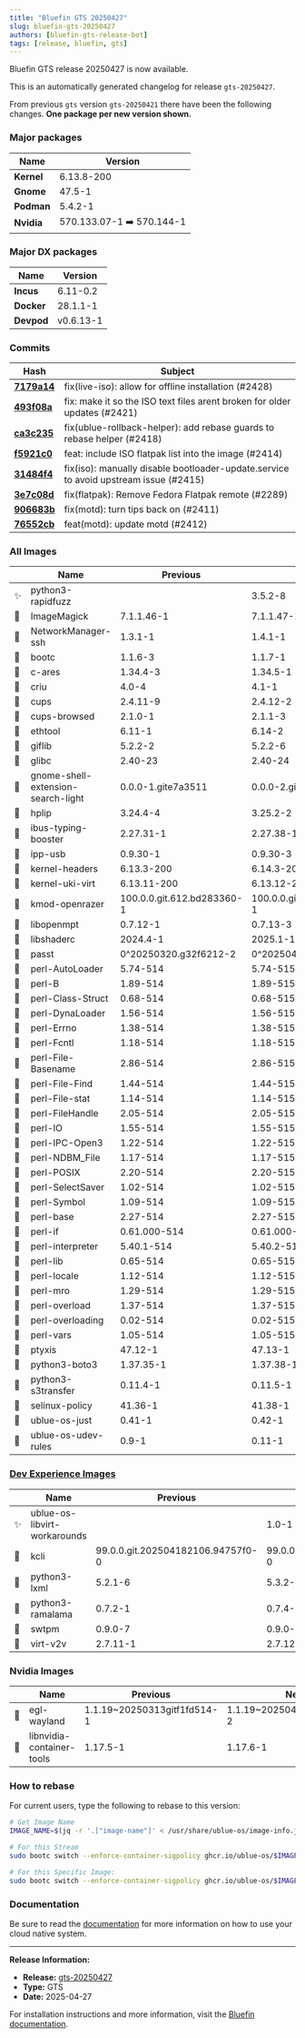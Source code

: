 ```yaml
---
title: "Bluefin GTS 20250427"
slug: bluefin-gts-20250427
authors: [bluefin-gts-release-bot]
tags: [release, bluefin, gts]
---
```


Bluefin GTS release 20250427 is now available.

<!--truncate-->

This is an automatically generated changelog for release `gts-20250427`.

From previous `gts` version `gts-20250421` there have been the following changes. **One package per new version shown.**

### Major packages

| Name       | Version                   |
| ---------- | ------------------------- |
| **Kernel** | 6.13.8-200                |
| **Gnome**  | 47.5-1                    |
| **Podman** | 5.4.2-1                   |
| **Nvidia** | 570.133.07-1 ➡️ 570.144-1 |

### Major DX packages

| Name       | Version   |
| ---------- | --------- |
| **Incus**  | 6.11-0.2  |
| **Docker** | 28.1.1-1  |
| **Devpod** | v0.6.13-1 |

### Commits

| Hash                                                                                               | Subject                                                                              |
| -------------------------------------------------------------------------------------------------- | ------------------------------------------------------------------------------------ |
| **[7179a14](https://github.com/ublue-os/bluefin/commit/7179a14ce03a83e14650a230ed671ffc99661190)** | fix(live-iso): allow for offline installation (#2428)                                |
| **[493f08a](https://github.com/ublue-os/bluefin/commit/493f08af5468d503cb1e3f64e610207891ac7892)** | fix: make it so the ISO text files arent broken for older updates (#2421)            |
| **[ca3c235](https://github.com/ublue-os/bluefin/commit/ca3c235504bb14557d6886107977a062d8be7b4c)** | fix(ublue-rollback-helper): add rebase guards to rebase helper (#2418)               |
| **[f5921c0](https://github.com/ublue-os/bluefin/commit/f5921c03b12139e40f9e955e8d4d709f3216e9c1)** | feat: include ISO flatpak list into the image (#2414)                                |
| **[31484f4](https://github.com/ublue-os/bluefin/commit/31484f4b9751c2732fe2c20a9d2a97eb2c8fea1b)** | fix(iso): manually disable bootloader-update.service to avoid upstream issue (#2415) |
| **[3e7c08d](https://github.com/ublue-os/bluefin/commit/3e7c08db8a9620f08c9ad9a3c96b7605079f4a0c)** | fix(flatpak): Remove Fedora Flatpak remote (#2289)                                   |
| **[906683b](https://github.com/ublue-os/bluefin/commit/906683b9b3ae5ef9ffb5ce5c646eb26e34c54e18)** | fix(motd): turn tips back on (#2411)                                                 |
| **[76552cb](https://github.com/ublue-os/bluefin/commit/76552cbd11bfb0dc2eb4541df9bf37a58466ac9d)** | feat(motd): update motd (#2412)                                                      |

### All Images

|     | Name                               | Previous                   | New                        |
| --- | ---------------------------------- | -------------------------- | -------------------------- |
| ✨  | python3-rapidfuzz                  |                            | 3.5.2-8                    |
| 🔄  | ImageMagick                        | 7.1.1.46-1                 | 7.1.1.47-1                 |
| 🔄  | NetworkManager-ssh                 | 1.3.1-1                    | 1.4.1-1                    |
| 🔄  | bootc                              | 1.1.6-3                    | 1.1.7-1                    |
| 🔄  | c-ares                             | 1.34.4-3                   | 1.34.5-1                   |
| 🔄  | criu                               | 4.0-4                      | 4.1-1                      |
| 🔄  | cups                               | 2.4.11-9                   | 2.4.12-2                   |
| 🔄  | cups-browsed                       | 2.1.0-1                    | 2.1.1-3                    |
| 🔄  | ethtool                            | 6.11-1                     | 6.14-2                     |
| 🔄  | giflib                             | 5.2.2-2                    | 5.2.2-6                    |
| 🔄  | glibc                              | 2.40-23                    | 2.40-24                    |
| 🔄  | gnome-shell-extension-search-light | 0.0.0-1.gite7a3511         | 0.0.0-2.gite7a3511         |
| 🔄  | hplip                              | 3.24.4-4                   | 3.25.2-2                   |
| 🔄  | ibus-typing-booster                | 2.27.31-1                  | 2.27.38-1                  |
| 🔄  | ipp-usb                            | 0.9.30-1                   | 0.9.30-3                   |
| 🔄  | kernel-headers                     | 6.13.3-200                 | 6.14.3-200                 |
| 🔄  | kernel-uki-virt                    | 6.13.11-200                | 6.13.12-200                |
| 🔄  | kmod-openrazer                     | 100.0.0.git.612.bd283360-1 | 100.0.0.git.621.78ec78d8-1 |
| 🔄  | libopenmpt                         | 0.7.12-1                   | 0.7.13-3                   |
| 🔄  | libshaderc                         | 2024.4-1                   | 2025.1-1                   |
| 🔄  | passt                              | 0^20250320.g32f6212-2      | 0^20250415.g2340bbf-1      |
| 🔄  | perl-AutoLoader                    | 5.74-514                   | 5.74-515                   |
| 🔄  | perl-B                             | 1.89-514                   | 1.89-515                   |
| 🔄  | perl-Class-Struct                  | 0.68-514                   | 0.68-515                   |
| 🔄  | perl-DynaLoader                    | 1.56-514                   | 1.56-515                   |
| 🔄  | perl-Errno                         | 1.38-514                   | 1.38-515                   |
| 🔄  | perl-Fcntl                         | 1.18-514                   | 1.18-515                   |
| 🔄  | perl-File-Basename                 | 2.86-514                   | 2.86-515                   |
| 🔄  | perl-File-Find                     | 1.44-514                   | 1.44-515                   |
| 🔄  | perl-File-stat                     | 1.14-514                   | 1.14-515                   |
| 🔄  | perl-FileHandle                    | 2.05-514                   | 2.05-515                   |
| 🔄  | perl-IO                            | 1.55-514                   | 1.55-515                   |
| 🔄  | perl-IPC-Open3                     | 1.22-514                   | 1.22-515                   |
| 🔄  | perl-NDBM_File                     | 1.17-514                   | 1.17-515                   |
| 🔄  | perl-POSIX                         | 2.20-514                   | 2.20-515                   |
| 🔄  | perl-SelectSaver                   | 1.02-514                   | 1.02-515                   |
| 🔄  | perl-Symbol                        | 1.09-514                   | 1.09-515                   |
| 🔄  | perl-base                          | 2.27-514                   | 2.27-515                   |
| 🔄  | perl-if                            | 0.61.000-514               | 0.61.000-515               |
| 🔄  | perl-interpreter                   | 5.40.1-514                 | 5.40.2-515                 |
| 🔄  | perl-lib                           | 0.65-514                   | 0.65-515                   |
| 🔄  | perl-locale                        | 1.12-514                   | 1.12-515                   |
| 🔄  | perl-mro                           | 1.29-514                   | 1.29-515                   |
| 🔄  | perl-overload                      | 1.37-514                   | 1.37-515                   |
| 🔄  | perl-overloading                   | 0.02-514                   | 0.02-515                   |
| 🔄  | perl-vars                          | 1.05-514                   | 1.05-515                   |
| 🔄  | ptyxis                             | 47.12-1                    | 47.13-1                    |
| 🔄  | python3-boto3                      | 1.37.35-1                  | 1.37.38-1                  |
| 🔄  | python3-s3transfer                 | 0.11.4-1                   | 0.11.5-1                   |
| 🔄  | selinux-policy                     | 41.36-1                    | 41.38-1                    |
| 🔄  | ublue-os-just                      | 0.41-1                     | 0.42-1                     |
| 🔄  | ublue-os-udev-rules                | 0.9-1                      | 0.11-1                     |

### [Dev Experience Images](https://docs.projectbluefin.io/bluefin-dx)

|     | Name                         | Previous                          | New                               |
| --- | ---------------------------- | --------------------------------- | --------------------------------- |
| ✨  | ublue-os-libvirt-workarounds |                                   | 1.0-1                             |
| 🔄  | kcli                         | 99.0.0.git.202504182106.94757f0-0 | 99.0.0.git.202504231101.2aeef73-0 |
| 🔄  | python3-lxml                 | 5.2.1-6                           | 5.3.2-1                           |
| 🔄  | python3-ramalama             | 0.7.2-1                           | 0.7.4-1                           |
| 🔄  | swtpm                        | 0.9.0-7                           | 0.9.0-8                           |
| 🔄  | virt-v2v                     | 2.7.11-1                          | 2.7.12-1                          |

### Nvidia Images

|     | Name                      | Previous                    | New                         |
| --- | ------------------------- | --------------------------- | --------------------------- |
| 🔄  | egl-wayland               | 1.1.19~20250313gitf1fd514-1 | 1.1.19~20250407git3acc518-2 |
| 🔄  | libnvidia-container-tools | 1.17.5-1                    | 1.17.6-1                    |

### How to rebase

For current users, type the following to rebase to this version:

```bash
# Get Image Name
IMAGE_NAME=$(jq -r '.["image-name"]' < /usr/share/ublue-os/image-info.json)

# For this Stream
sudo bootc switch --enforce-container-sigpolicy ghcr.io/ublue-os/$IMAGE_NAME:gts

# For this Specific Image:
sudo bootc switch --enforce-container-sigpolicy ghcr.io/ublue-os/$IMAGE_NAME:gts-20250427
```

### Documentation

Be sure to read the [documentation](https://docs.projectbluefin.io/) for more information
on how to use your cloud native system.

---

**Release Information:**

- **Release:** [gts-20250427](https://github.com/ublue-os/bluefin/releases/tag/gts-20250427)
- **Type:** GTS
- **Date:** 2025-04-27

For installation instructions and more information, visit the [Bluefin documentation](https://docs.projectbluefin.io/).
